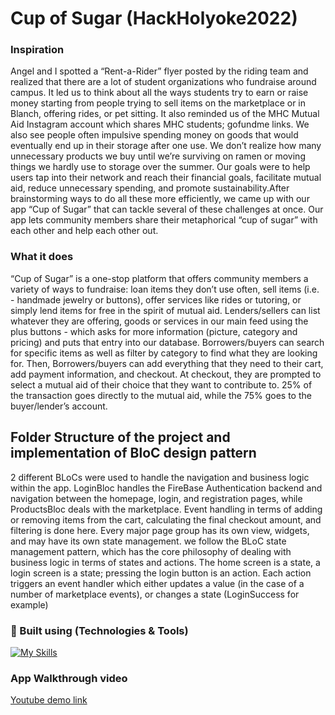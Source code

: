 # Cup of Sugar (HackHolyoke2022)

### Inspiration 
Angel and I spotted a  “Rent-a-Rider” flyer posted by the riding team and realized that there are a lot of student organizations who fundraise around campus. It led us to think about all the ways students try to earn or raise money starting from people trying to sell items on the marketplace or in Blanch, offering rides, or pet sitting. It also reminded us of the MHC Mutual Aid Instagram account which shares MHC students; gofundme links. We also see people often impulsive spending money on goods that would eventually end up in their storage after one use. We don’t realize how many unnecessary products we buy until we’re surviving on ramen or moving things we hardly use to storage over the summer. Our goals were to help users tap into their network and reach their financial goals, facilitate mutual aid, reduce unnecessary spending, and promote sustainability.After brainstorming ways to do all these more efficiently, we came up with our app “Cup of Sugar” that can tackle several of these challenges at once. Our app lets community members share their metaphorical “cup of sugar” with each other and help each other out.


### What it does
“Cup of Sugar” is a one-stop platform that offers community members a variety of ways to fundraise: loan items they don’t use often, sell items (i.e. - handmade jewelry or buttons), offer services like rides or tutoring, or simply lend items for free in the spirit of mutual aid.  Lenders/sellers can list whatever they are offering, goods or services in our main feed using the plus buttons - which asks for more information (picture, category and pricing) and puts that entry into our database. Borrowers/buyers can search for specific items as well as filter by category to find what they are looking for. Then, Borrowers/buyers can add everything that they need to their cart, add payment information, and checkout. At checkout, they are prompted to select a mutual aid of their choice that they want to contribute to. 25% of the transaction goes directly to the mutual aid, while the 75% goes to the buyer/lender’s account. 

## Folder Structure of the project and implementation of BloC design pattern

2 different BLoCs were used to handle the navigation and business logic within the app. LoginBloc handles the FireBase Authentication backend and navigation between the homepage, login, and registration pages, while ProductsBloc deals with the marketplace. Event handling in terms of adding or removing items from the cart, calculating the final checkout amount, and filtering is done here. Every major page group has its own view, widgets, and may have its own state management. we follow the BLoC state management pattern, which has the core philosophy of dealing with business logic in terms of states and actions. The home screen is a state, a login screen is a state; pressing the login button is an action. Each action triggers an event handler which either updates a value (in the case of a number of marketplace events), or changes a state (LoginSuccess for example)

### 🔧 Built using (Technologies & Tools)
[![My Skills](https://skills.thijs.gg/icons?i=flutter,dart,html,firebase,figma&theme=light)](https://skills.thijs.gg)


### App Walkthrough video

[Youtube demo link](https://youtu.be/RcsiAQtw_b0)
  
